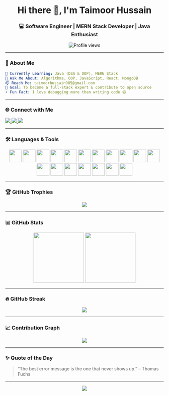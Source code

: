<h1 align="center">Hi there 👋, I'm Taimoor Hussain</h1>
<h3 align="center">💻 Software Engineer | MERN Stack Developer | Java Enthusiast</h3>

<p align="center">
  <img src="https://komarev.com/ghpvc/?username=taimoor115&label=Profile%20Views&color=0e75b6&style=flat" alt="Profile views" />
</p>

---

### 🚀 About Me

```yaml
🌱 Currently Learning: Java (DSA & OOP), MERN Stack  
💬 Ask Me About: Algorithms, OOP, JavaScript, React, MongoDB  
📫 Reach Me: taimoorhussain985@gmail.com  
🧠 Goal: To become a full-stack expert & contribute to open source  
⚡ Fun Fact: I love debugging more than writing code 😄
```

---

### 🌐 Connect with Me

<p align="left">
  <a href="https://linkedin.com/in/taimoor-hussain-a903b8177" target="_blank">
    <img src="https://img.shields.io/badge/LinkedIn-%230077B5.svg?style=for-the-badge&logo=linkedin&logoColor=white" />
  </a>
  <a href="https://www.leetcode.com/taimoor_hussain47" target="_blank">
    <img src="https://img.shields.io/badge/LeetCode-FFA116?style=for-the-badge&logo=leetcode&logoColor=white" />
  </a>
  <a href="mailto:taimoorhussain985@gmail.com">
    <img src="https://img.shields.io/badge/Gmail-D14836?style=for-the-badge&logo=gmail&logoColor=white" />
  </a>
</p>

---

### 🛠️ Languages & Tools

<p align="center">
  <img src="https://cdn.jsdelivr.net/gh/devicons/devicon/icons/javascript/javascript-original.svg" width="40" />
  <img src="https://cdn.jsdelivr.net/gh/devicons/devicon/icons/react/react-original.svg" width="40" />
  <img src="https://cdn.jsdelivr.net/gh/devicons/devicon/icons/nodejs/nodejs-original.svg" width="40" />
  <img src="https://cdn.jsdelivr.net/gh/devicons/devicon/icons/express/express-original.svg" width="40" />
  <img src="https://cdn.jsdelivr.net/gh/devicons/devicon/icons/mongodb/mongodb-original.svg" width="40" />
  <img src="https://cdn.jsdelivr.net/gh/devicons/devicon/icons/java/java-original.svg" width="40" />
  <img src="https://cdn.jsdelivr.net/gh/devicons/devicon/icons/cplusplus/cplusplus-original.svg" width="40" />
  <img src="https://cdn.jsdelivr.net/gh/devicons/devicon/icons/python/python-original.svg" width="40" />
  <img src="https://cdn.jsdelivr.net/gh/devicons/devicon/icons/html5/html5-original.svg" width="40" />
  <img src="https://cdn.jsdelivr.net/gh/devicons/devicon/icons/css3/css3-original.svg" width="40" />
  <img src="https://cdn.jsdelivr.net/gh/devicons/devicon/icons/bootstrap/bootstrap-original.svg" width="40" />
  <img src="https://www.vectorlogo.zone/logos/tailwindcss/tailwindcss-icon.svg" width="40" />
  <img src="https://cdn.jsdelivr.net/gh/devicons/devicon/icons/git/git-original.svg" width="40" />
  <img src="https://cdn.jsdelivr.net/gh/devicons/devicon/icons/mysql/mysql-original.svg" width="40" />
  <img src="https://cdn.jsdelivr.net/gh/devicons/devicon/icons/sqlite/sqlite-original.svg" width="40" />
  <img src="https://cdn.jsdelivr.net/gh/devicons/devicon/icons/postgresql/postgresql-original.svg" width="40" />
  <img src="https://cdn.jsdelivr.net/gh/devicons/devicon/icons/linux/linux-original.svg" width="40" />
  <img src="https://www.vectorlogo.zone/logos/figma/figma-icon.svg" width="40" />
</p>

---

### 🏆 GitHub Trophies

<p align="center">
  <img src="https://github-profile-trophy.vercel.app/?username=taimoor115&theme=algolia&no-frame=true&title=Followers,Stars,Commit,Repositories&margin-w=15" />
</p>

---

### 📊 GitHub Stats

<div align="center">
  <img src="https://github-readme-stats.vercel.app/api?username=taimoor115&show_icons=true&theme=radical&border_radius=10&include_all_commits=true" height="160" />
  <img src="https://github-readme-stats.vercel.app/api/top-langs/?username=taimoor115&layout=compact&theme=radical&langs_count=8" height="160" />
</div>

---

### 🔥 GitHub Streak

<p align="center">
  <img src="https://github-readme-streak-stats.herokuapp.com/?user=taimoor115&theme=tokyonight&hide_border=true" />
</p>

---

### 📈 Contribution Graph

<p align="center">
  <img src="https://github-readme-activity-graph.cyclic.app/graph?username=taimoor115&theme=github-compact" />
</p>

---

### ✨ Quote of the Day

> “The best error message is the one that never shows up.” – Thomas Fuchs

---

<p align="center">
  <img src="https://readme-typing-svg.demolab.com?font=Fira+Code&size=22&pause=1000&center=true&vCenter=true&width=435&lines=Thanks+for+visiting+my+profile!;Happy+Coding+%F0%9F%92%BB;Let's+Connect+and+Build+Together!" />
</p>
